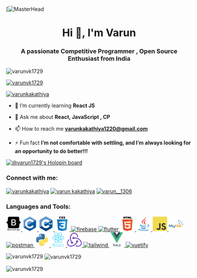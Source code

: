 [![MasterHead](https://camo.githubusercontent.com/85c7bb07837ea28b998aaadb8590146bee33f990600b3e3061037bded8586abb/68747470733a2f2f6d656469612e6c6963646e2e636f6d2f646d732f696d6167652f4435363136415145644a614275705f623942412f70726f66696c652d646973706c61796261636b67726f756e64696d6167652d736872696e6b5f3335305f313430302f302f313636333236303237333833373f653d3136373737313532303026763d6265746126743d4451686f36456e7377353439645f4e50726b4168463172467337682d6d664a416d596d6b3741486d765655)
<h1 align="center">Hi 👋, I'm Varun</h1>
<h3 align="center">A passionate Competitive Programmer , Open Source Enthusiast from India</h3>
<p align="left"> <img src="https://komarev.com/ghpvc/?username=varunvk1729&label=Profile%20views&color=0e75b6&style=flat" alt="varunvk1729" /> </p>

<p align="left"> <a href="https://github.com/ryo-ma/github-profile-trophy"><img src="https://github-profile-trophy.vercel.app/?username=varunvk1729" alt="varunvk1729" /></a> </p>

<p align="left"> <a href="https://twitter.com/KakathiyaVarun" target="blank"><img src="https://img.shields.io/twitter/follow/KakathiyaVarun?logo=twitter&style=for-the-badge" alt="varunkakathiya" /></a> </p>

- 🌱 I’m currently learning **React JS**

- 💬 Ask me about **React, JavaScript , CP**

- 📫 How to reach me **varunkakathiya1220@gmail.com**

- ⚡ Fun fact **I’m not comfortable with settling, and I’m always looking for an opportunity to do better!!!**

[![@varun1729's Holopin board](https://holopin.io/api/user/board?user=varun1729)](https://holopin.io/@varun1729)

<h3 align="left">Connect with me:</h3>
<p align="left">
<a href="https://twitter.com/varunkakathiya" target="blank"><img align="center" src="https://raw.githubusercontent.com/rahuldkjain/github-profile-readme-generator/master/src/images/icons/Social/twitter.svg" alt="varunkakathiya" height="30" width="40" /></a>
<a href="https://www.linkedin.com/in/varun-kakathiya-1838ba203/" target="blank"><img align="center" src="https://raw.githubusercontent.com/rahuldkjain/github-profile-readme-generator/master/src/images/icons/Social/linked-in-alt.svg" alt="varun kakathiya" height="30" width="40" /></a>
<a href="https://instagram.com/varun__31" target="blank"><img align="center" src="https://raw.githubusercontent.com/rahuldkjain/github-profile-readme-generator/master/src/images/icons/Social/instagram.svg" alt="varun__1306" height="30" width="40" /></a>
</p>

<h3 align="left">Languages and Tools:</h3>
<p align="left"> <a href="https://getbootstrap.com" target="_blank" rel="noreferrer"> <img src="https://raw.githubusercontent.com/devicons/devicon/master/icons/bootstrap/bootstrap-plain-wordmark.svg" alt="bootstrap" width="40" height="40"/> </a> <a href="https://www.cprogramming.com/" target="_blank" rel="noreferrer"> <img src="https://raw.githubusercontent.com/devicons/devicon/master/icons/c/c-original.svg" alt="c" width="40" height="40"/> </a> <a href="https://www.w3schools.com/cpp/" target="_blank" rel="noreferrer"> <img src="https://raw.githubusercontent.com/devicons/devicon/master/icons/cplusplus/cplusplus-original.svg" alt="cplusplus" width="40" height="40"/> </a> <a href="https://www.w3schools.com/css/" target="_blank" rel="noreferrer"> <img src="https://raw.githubusercontent.com/devicons/devicon/master/icons/css3/css3-original-wordmark.svg" alt="css3" width="40" height="40"/> </a> <a href="https://firebase.google.com/" target="_blank" rel="noreferrer"> <img src="https://www.vectorlogo.zone/logos/firebase/firebase-icon.svg" alt="firebase" width="40" height="40"/> </a> <a href="https://flutter.dev" target="_blank" rel="noreferrer"> <img src="https://www.vectorlogo.zone/logos/flutterio/flutterio-icon.svg" alt="flutter" width="40" height="40"/> </a> <a href="https://www.w3.org/html/" target="_blank" rel="noreferrer"> <img src="https://raw.githubusercontent.com/devicons/devicon/master/icons/html5/html5-original-wordmark.svg" alt="html5" width="40" height="40"/> </a> <a href="https://www.java.com" target="_blank" rel="noreferrer"> <img src="https://raw.githubusercontent.com/devicons/devicon/master/icons/java/java-original.svg" alt="java" width="40" height="40"/> </a> <a href="https://developer.mozilla.org/en-US/docs/Web/JavaScript" target="_blank" rel="noreferrer"> <img src="https://raw.githubusercontent.com/devicons/devicon/master/icons/javascript/javascript-original.svg" alt="javascript" width="40" height="40"/> </a> <a href="https://www.mysql.com/" target="_blank" rel="noreferrer"> <img src="https://raw.githubusercontent.com/devicons/devicon/master/icons/mysql/mysql-original-wordmark.svg" alt="mysql" width="40" height="40"/> </a> <a href="https://postman.com" target="_blank" rel="noreferrer"> <img src="https://www.vectorlogo.zone/logos/getpostman/getpostman-icon.svg" alt="postman" width="40" height="40"/> </a> <a href="https://www.python.org" target="_blank" rel="noreferrer"> <img src="https://raw.githubusercontent.com/devicons/devicon/master/icons/python/python-original.svg" alt="python" width="40" height="40"/> </a> <a href="https://reactjs.org/" target="_blank" rel="noreferrer"> <img src="https://raw.githubusercontent.com/devicons/devicon/master/icons/react/react-original-wordmark.svg" alt="react" width="40" height="40"/> </a> <a href="https://redux.js.org" target="_blank" rel="noreferrer"> <img src="https://raw.githubusercontent.com/devicons/devicon/master/icons/redux/redux-original.svg" alt="redux" width="40" height="40"/> </a> <a href="https://tailwindcss.com/" target="_blank" rel="noreferrer"> <img src="https://www.vectorlogo.zone/logos/tailwindcss/tailwindcss-icon.svg" alt="tailwind" width="40" height="40"/> </a> <a href="https://vuejs.org/" target="_blank" rel="noreferrer"> <img src="https://raw.githubusercontent.com/devicons/devicon/master/icons/vuejs/vuejs-original-wordmark.svg" alt="vuejs" width="40" height="40"/> </a> <a href="https://vuetifyjs.com/en/" target="_blank" rel="noreferrer"> <img src="https://bestofjs.org/logos/vuetify.svg" alt="vuetify" width="40" height="40"/> </a> </p>

<p><img align="left" src="https://github-readme-stats.vercel.app/api/top-langs?username=varunvk1729&show_icons=true&locale=en&layout=compact" alt="varunvk1729" /></p>

<p>&nbsp;<img align="center" src="https://github-readme-stats.vercel.app/api?username=varunvk1729&show_icons=true&locale=en" alt="varunvk1729" /></p>

<p><img align="center" src="https://github-readme-streak-stats.herokuapp.com/?user=varunvk1729&" alt="varunvk1729" /></p>
